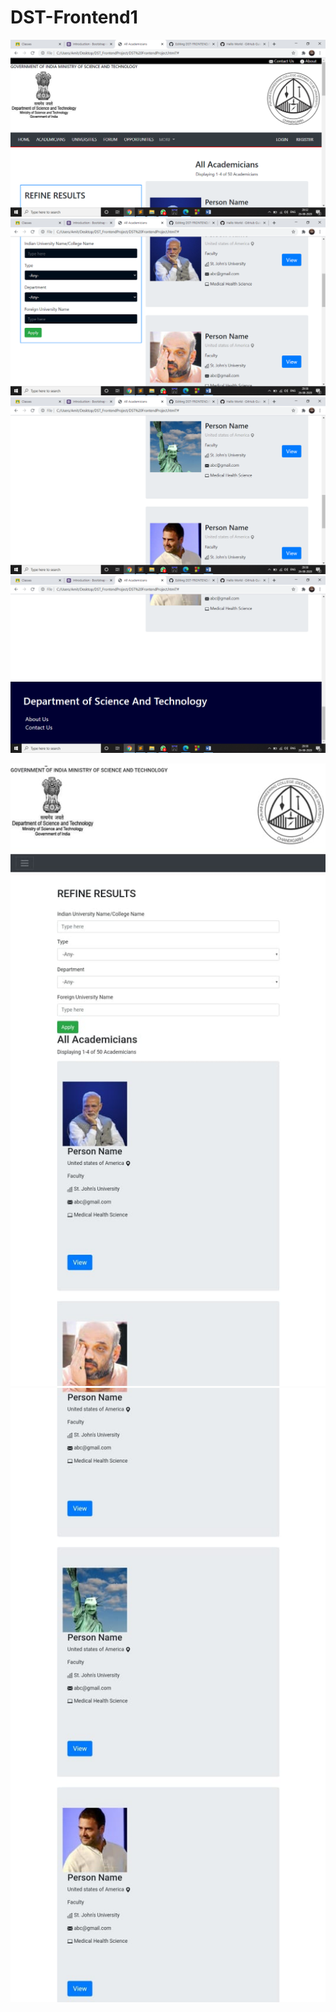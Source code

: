 # DST-Frontend1


![](screenshots/ss1.png)
![](screenshots/ss2.png)
![](screenshots/ss3.png)
![](screenshots/ss4.png)

![](screenshots/SS(mobile)1.jpeg)
![](screenshots/SS(mobile)2.jpeg)
